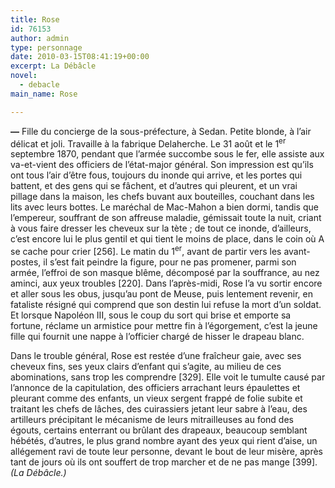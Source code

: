 ```yaml
---
title: Rose
id: 76153
author: admin
type: personnage
date: 2010-03-15T08:41:19+00:00
excerpt: La Débâcle
novel:
  - debacle
main_name: Rose

---
```

**—** Fille du concierge de la sous-préfecture, à Sedan. Petite blonde, à l&rsquo;air délicat et joli. Travaille à la fabrique Delaherche. Le 31 août et le 1<sup>er</sup> <span style="font-family: Arial;"></span>septembre 1870, pendant que l&rsquo;armée succombe sous le fer, elle assiste aux va-et-vient des officiers de l&rsquo;état-major général. Son impression est qu&rsquo;ils ont tous l&rsquo;air d&rsquo;être fous, toujours du inonde qui arrive, et les portes qui battent, et des gens qui se fâchent, et d&rsquo;autres qui pleurent, et un vrai pillage dans la maison, les chefs buvant aux bouteilles, couchant dans les lits avec leurs bottes. Le maréchal de Mac-Mahon a bien dormi, tandis que l&rsquo;empereur, souffrant de son affreuse maladie, gémissait toute la nuit, criant à vous faire dresser les cheveux sur la tète ; de tout ce inonde, d&rsquo;ailleurs, c&rsquo;est encore lui le plus gentil et qui tient le moins de place, dans le coin où A se cache pour crier [256]. Le matin du 1<sup>er</sup>, avant de partir vers les avant-postes, il s&rsquo;est fait peindre la figure, pour ne pas promener, parmi son armée, l&rsquo;effroi de son masque blême, décomposé par la souffrance, au nez aminci, aux yeux troubles [220]. Dans l&rsquo;après-midi, Rose l&rsquo;a vu sortir encore et aller sous les obus, jusqu&rsquo;au pont de Meuse, puis lentement revenir, en fataliste résigné qui comprend que son destin lui refuse la mort d&rsquo;un soldat. Et lorsque Napoléon III, sous le coup du sort qui brise et emporte sa fortune, réclame un armistice pour mettre fin à l&rsquo;égorgement, c&rsquo;est la jeune fille qui fournit une nappe à l&rsquo;officier chargé de hisser le drapeau blanc.

Dans le trouble général, Rose est restée d&rsquo;une fraîcheur gaie, avec ses cheveux fins, ses yeux clairs d&rsquo;enfant qui s&rsquo;agite, au milieu de ces abominations, sans trop les comprendre [329]. Elle voit le tumulte causé par l&rsquo;annonce de la capitulation, des officiers arrachant leurs épaulettes et pleurant comme des enfants, un vieux sergent frappé de folie subite et traitant les chefs de lâches, des cuirassiers jetant leur sabre à l&rsquo;eau, des artilleurs précipitant le mécanisme de leurs mitrailleuses au fond des égouts, certains enterrant ou brûlant des drapeaux, beaucoup semblant hébétés, d&rsquo;autres, le plus grand nombre ayant des yeux qui rient d&rsquo;aise, un allégement ravi de toute leur personne, devant le bout de leur misère, après tant de jours où ils ont souffert de trop marcher et de ne pas mange [399]. _(La Débâcle.)_